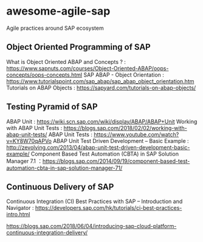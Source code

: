 # awesome-agile-sap
Agile practices around SAP ecosystem

## Object Oriented Programming of SAP 

What is Object Oriented ABAP and Concepts ? : https://www.sapnuts.com/courses/Object-Oriented-ABAP/oops-concepts/oops-concepts.html
SAP ABAP - Object Orientation : https://www.tutorialspoint.com/sap_abap/sap_abap_object_orientation.htm
Tutorials on ABAP Objects : https://sapyard.com/tutorials-on-abap-objects/


## Testing Pyramid of SAP 

ABAP Unit : https://wiki.scn.sap.com/wiki/display/ABAP/ABAP+Unit
Working with ABAP Unit Tests : https://blogs.sap.com/2018/02/02/working-with-abap-unit-tests/
ABAP Unit Tests : https://www.youtube.com/watch?v=KY8W70qAPVo
ABAP Unit Test Driven Development – Basic Example : http://zevolving.com/2013/04/abap-unit-test-driven-development-basic-example/
Component Based Test Automation (CBTA) in SAP Solution Manager 7.1 ：https://blogs.sap.com/2014/09/19/component-based-test-automation-cbta-in-sap-solution-manager-71/


## Continuous Delivery of SAP

Continuous Integration (CI) Best Practices with SAP – Introduction and Navigator : https://developers.sap.com/hk/tutorials/ci-best-practices-intro.html

https://blogs.sap.com/2018/06/04/introducing-sap-cloud-platform-continuous-integration-delivery/